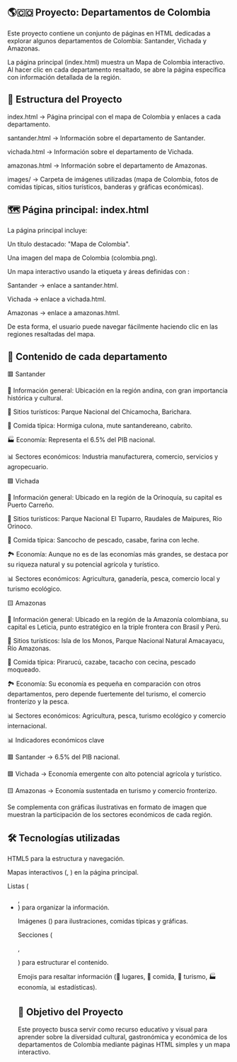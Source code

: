 ## 🌎🇨🇴 Proyecto: Departamentos de Colombia

Este proyecto contiene un conjunto de páginas en HTML dedicadas a explorar algunos departamentos de Colombia: Santander, Vichada y Amazonas.

La página principal (index.html) muestra un Mapa de Colombia interactivo. Al hacer clic en cada departamento resaltado, se abre la página específica con información detallada de la región.

## 📂 Estructura del Proyecto

index.html → Página principal con el mapa de Colombia y enlaces a cada departamento.

santander.html → Información sobre el departamento de Santander.

vichada.html → Información sobre el departamento de Vichada.

amazonas.html → Información sobre el departamento de Amazonas.

images/ → Carpeta de imágenes utilizadas (mapa de Colombia, fotos de comidas típicas, sitios turísticos, banderas y gráficas económicas).

## 🗺️ Página principal: index.html

La página principal incluye:

Un título destacado: "Mapa de Colombia".

Una imagen del mapa de Colombia (colombia.png).

Un mapa interactivo usando la etiqueta <map> y áreas definidas con <area>:

Santander → enlace a santander.html.

Vichada → enlace a vichada.html.

Amazonas → enlace a amazonas.html.

De esta forma, el usuario puede navegar fácilmente haciendo clic en las regiones resaltadas del mapa.

## 📖 Contenido de cada departamento

🟥 Santander

📍 Información general: Ubicación en la región andina, con gran importancia histórica y cultural.

🌄 Sitios turísticos: Parque Nacional del Chicamocha, Barichara.

🍲 Comida típica: Hormiga culona, mute santandereano, cabrito.

🏭 Economía: Representa el 6.5% del PIB nacional.

📊 Sectores económicos: Industria manufacturera, comercio, servicios y agropecuario.

🟩 Vichada

📍 Información general: Ubicado en la región de la Orinoquía, su capital es Puerto Carreño.

🌄 Sitios turísticos: Parque Nacional El Tuparro, Raudales de Maipures, Río Orinoco.

🍲 Comida típica: Sancocho de pescado, casabe, farina con leche.

🏞️ Economía: Aunque no es de las economías más grandes, se destaca por su riqueza natural y su potencial agrícola y turístico.

📊 Sectores económicos: Agricultura, ganadería, pesca, comercio local y turismo ecológico.

🟨 Amazonas

📍 Información general: Ubicado en la región de la Amazonía colombiana, su capital es Leticia, punto estratégico en la triple frontera con Brasil y Perú.

🌄 Sitios turísticos: Isla de los Monos, Parque Nacional Natural Amacayacu, Río Amazonas.

🍲 Comida típica: Pirarucú, cazabe, tacacho con cecina, pescado moqueado.

🏞️ Economía: Su economía es pequeña en comparación con otros departamentos, pero depende fuertemente del turismo, el comercio fronterizo y la pesca.

📊 Sectores económicos: Agricultura, pesca, turismo ecológico y comercio internacional.

📊 Indicadores económicos clave

🟥 Santander → 6.5% del PIB nacional.

🟩 Vichada → Economía emergente con alto potencial agrícola y turístico.

🟨 Amazonas → Economía sustentada en turismo y comercio fronterizo.

Se complementa con gráficas ilustrativas en formato de imagen que muestran la participación de los sectores económicos de cada región.

## 🛠️ Tecnologías utilizadas

HTML5 para la estructura y navegación.

Mapas interactivos (<map>, <area>) en la página principal.

Listas (<ul>, <li>) para organizar la información.

Imágenes (<img>) para ilustraciones, comidas típicas y gráficas.

Secciones (<section>, <p>) para estructurar el contenido.

Emojis para resaltar información (📍 lugares, 🍲 comida, 🌄 turismo, 🏭 economía, 📊 estadísticas).

## 🚀 Objetivo del Proyecto

Este proyecto busca servir como recurso educativo y visual para aprender sobre la diversidad cultural, gastronómica y económica de los departamentos de Colombia mediante páginas HTML simples y un mapa interactivo.